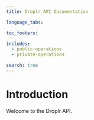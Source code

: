 ```yaml
---
title: Droplr API Documentation

language_tabs:

toc_footers:

includes:
  - public-operations
  - private-operations

search: true
---
```


# Introduction

Welcome to the Droplr API.
